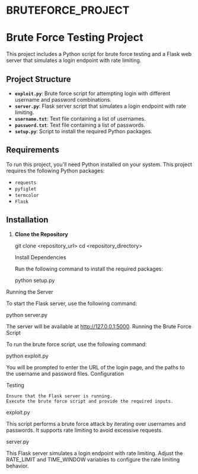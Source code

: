 # BRUTEFORCE_PROJECT
# Brute Force Testing Project

This project includes a Python script for brute force testing and a Flask web server that simulates a login endpoint with rate limiting.

## Project Structure

- **`exploit.py`**: Brute force script for attempting login with different username and password combinations.
- **`server.py`**: Flask server script that simulates a login endpoint with rate limiting.
- **`username.txt`**: Text file containing a list of usernames.
- **`password.txt`**: Text file containing a list of passwords.
- **`setup.py`**: Script to install the required Python packages.

## Requirements

To run this project, you'll need Python installed on your system. This project requires the following Python packages:

- `requests`
- `pyfiglet`
- `termcolor`
- `Flask`

## Installation

1. **Clone the Repository**

   
   git clone <repository_url>
   cd <repository_directory>

    Install Dependencies

    Run the following command to install the required packages:

    python setup.py

Running the Server

To start the Flask server, use the following command:


python server.py

The server will be available at http://127.0.0.1:5000.
Running the Brute Force Script

To run the brute force script, use the following command:

python exploit.py

You will be prompted to enter the URL of the login page, and the paths to the username and password files.
Configuration


Testing

    Ensure that the Flask server is running.
    Execute the brute force script and provide the required inputs.



exploit.py

This script performs a brute force attack by iterating over usernames and passwords. It supports rate limiting to avoid excessive requests.

server.py

This Flask server simulates a login endpoint with rate limiting. Adjust the RATE_LIMIT and TIME_WINDOW variables to configure the rate limiting behavior.


